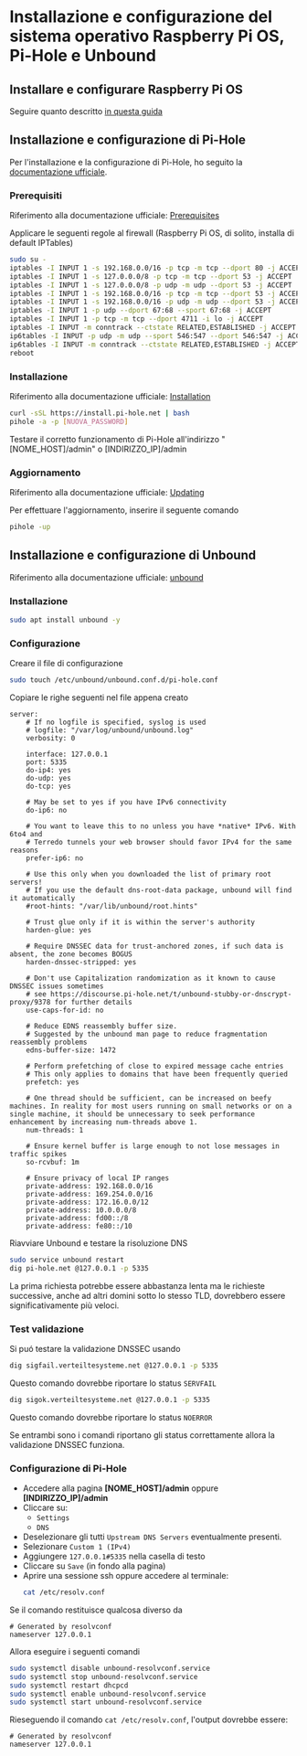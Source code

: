# Installazione e configurazione del sistema operativo Raspberry Pi OS, Pi-Hole e Unbound
## Installare e configurare Raspberry Pi OS
Seguire quanto descritto [in questa guida](https://gist.github.com/ginocic/6c1f6e845266ac262f8b532d7405ddc7)

## Installazione e configurazione di Pi-Hole
Per l'installazione e la configurazione di Pi-Hole, ho seguito la [documentazione ufficiale](https://docs.pi-hole.net/).

### Prerequisiti
Riferimento alla documentazione ufficiale: [Prerequisites](https://docs.pi-hole.net/main/prerequisites/)

Applicare le seguenti regole al firewall (Raspberry Pi OS, di solito, installa di default IPTables)
```bash
sudo su -
iptables -I INPUT 1 -s 192.168.0.0/16 -p tcp -m tcp --dport 80 -j ACCEPT
iptables -I INPUT 1 -s 127.0.0.0/8 -p tcp -m tcp --dport 53 -j ACCEPT
iptables -I INPUT 1 -s 127.0.0.0/8 -p udp -m udp --dport 53 -j ACCEPT
iptables -I INPUT 1 -s 192.168.0.0/16 -p tcp -m tcp --dport 53 -j ACCEPT
iptables -I INPUT 1 -s 192.168.0.0/16 -p udp -m udp --dport 53 -j ACCEPT
iptables -I INPUT 1 -p udp --dport 67:68 --sport 67:68 -j ACCEPT
iptables -I INPUT 1 -p tcp -m tcp --dport 4711 -i lo -j ACCEPT
iptables -I INPUT -m conntrack --ctstate RELATED,ESTABLISHED -j ACCEPT
ip6tables -I INPUT -p udp -m udp --sport 546:547 --dport 546:547 -j ACCEPT
ip6tables -I INPUT -m conntrack --ctstate RELATED,ESTABLISHED -j ACCEPT
reboot
```

### Installazione
Riferimento alla documentazione ufficiale: [Installation](https://docs.pi-hole.net/main/basic-install/)

```bash
curl -sSL https://install.pi-hole.net | bash
pihole -a -p [NUOVA_PASSWORD]
```

Testare il corretto funzionamento di Pi-Hole all'indirizzo "[NOME_HOST]/admin" o [INDIRIZZO_IP]/admin

### Aggiornamento
Riferimento alla documentazione ufficiale: [Updating](https://docs.pi-hole.net/main/update/)

Per effettuare l'aggiornamento, inserire il seguente comando

```bash
pihole -up
```

## Installazione e configurazione di Unbound
Riferimento alla documentazione ufficiale: [unbound](https://docs.pi-hole.net/guides/dns/unbound/)

### Installazione
```bash
sudo apt install unbound -y
```

### Configurazione
Creare il file di configurazione
```bash
sudo touch /etc/unbound/unbound.conf.d/pi-hole.conf
```

Copiare le righe seguenti nel file appena creato
```
server:
    # If no logfile is specified, syslog is used
    # logfile: "/var/log/unbound/unbound.log"
    verbosity: 0

    interface: 127.0.0.1
    port: 5335
    do-ip4: yes
    do-udp: yes
    do-tcp: yes

    # May be set to yes if you have IPv6 connectivity
    do-ip6: no

    # You want to leave this to no unless you have *native* IPv6. With 6to4 and
    # Terredo tunnels your web browser should favor IPv4 for the same reasons
    prefer-ip6: no

    # Use this only when you downloaded the list of primary root servers!
    # If you use the default dns-root-data package, unbound will find it automatically
    #root-hints: "/var/lib/unbound/root.hints"

    # Trust glue only if it is within the server's authority
    harden-glue: yes

    # Require DNSSEC data for trust-anchored zones, if such data is absent, the zone becomes BOGUS
    harden-dnssec-stripped: yes

    # Don't use Capitalization randomization as it known to cause DNSSEC issues sometimes
    # see https://discourse.pi-hole.net/t/unbound-stubby-or-dnscrypt-proxy/9378 for further details
    use-caps-for-id: no

    # Reduce EDNS reassembly buffer size.
    # Suggested by the unbound man page to reduce fragmentation reassembly problems
    edns-buffer-size: 1472

    # Perform prefetching of close to expired message cache entries
    # This only applies to domains that have been frequently queried
    prefetch: yes

    # One thread should be sufficient, can be increased on beefy machines. In reality for most users running on small networks or on a single machine, it should be unnecessary to seek performance enhancement by increasing num-threads above 1.
    num-threads: 1

    # Ensure kernel buffer is large enough to not lose messages in traffic spikes
    so-rcvbuf: 1m

    # Ensure privacy of local IP ranges
    private-address: 192.168.0.0/16
    private-address: 169.254.0.0/16
    private-address: 172.16.0.0/12
    private-address: 10.0.0.0/8
    private-address: fd00::/8
    private-address: fe80::/10
```

Riavviare Unbound e testare la risoluzione DNS
```bash
sudo service unbound restart 
dig pi-hole.net @127.0.0.1 -p 5335
```
La prima richiesta potrebbe essere abbastanza lenta ma le richieste successive, anche ad altri domini sotto lo stesso TLD, dovrebbero essere significativamente più veloci.

### Test validazione
Si puó testare la validazione DNSSEC usando
```bash
dig sigfail.verteiltesysteme.net @127.0.0.1 -p 5335
```
Questo comando dovrebbe riportare lo status `SERVFAIL`

```bash
dig sigok.verteiltesysteme.net @127.0.0.1 -p 5335
```
Questo comando dovrebbe riportare lo status `NOERROR`

Se entrambi sono i comandi riportano gli status correttamente allora la validazione DNSSEC funziona.

### Configurazione di Pi-Hole
* Accedere alla pagina **[NOME_HOST]/admin** oppure **[INDIRIZZO_IP]/admin**
* Cliccare su:
    - `Settings`
    - `DNS`
* Deselezionare gli tutti `Upstream DNS Servers` eventualmente presenti.
* Selezionare `Custom 1 (IPv4)`
* Aggiungere `127.0.0.1#5335` nella casella di testo
* Cliccare su `Save` (in fondo alla pagina)
* Aprire una sessione ssh oppure accedere al terminale:
  ```bash
  cat /etc/resolv.conf
  ```

Se il comando restituisce qualcosa diverso da
```
# Generated by resolvconf
nameserver 127.0.0.1
```
Allora eseguire i seguenti comandi
````bash
sudo systemctl disable unbound-resolvconf.service
sudo systemctl stop unbound-resolvconf.service
sudo systemctl restart dhcpcd
sudo systemctl enable unbound-resolvconf.service
sudo systemctl start unbound-resolvconf.service
````

Rieseguendo il comando `cat /etc/resolv.conf`, l'output dovrebbe essere:
```
# Generated by resolvconf
nameserver 127.0.0.1
```





